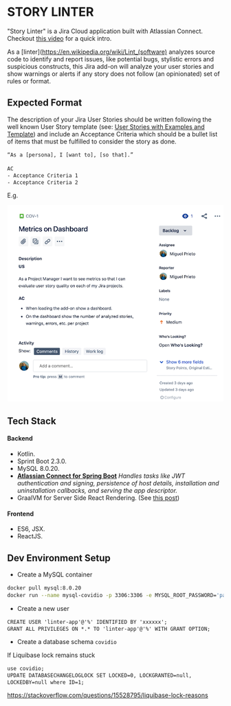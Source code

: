 # STORY LINTER

"Story Linter" is a Jira Cloud application built with Atlassian Connect. Checkout [this
video](https://www.youtube.com/watch?v=qzxVBjV5g60) for a quick intro.

As a [linter](https://en.wikipedia.org/wiki/Lint_(software)
analyzes source code to identify and report issues, like potential bugs, stylistic errors and suspicious constructs,
this Jira add-on will analyze your user stories and show warnings or alerts if any story does not follow (an opinionated)
set of rules or format.

## Expected  Format

The description of your Jira User Stories should be written following the well known User Story template (see: [User Stories with Examples and Template](https://www.atlassian.com/agile/project-management/user-stories)) 
and include an Acceptance Criteria which should be a bullet list of items that must be fulfilled to consider the story as done.


```text
“As a [persona], I [want to], [so that].”

AC
- Acceptance Criteria 1
- Acceptance Criteria 2
```


E.g.


![Sample User Story](./docs/images/sample-story.png)

## Tech Stack 

#### Backend
- Kotlin.
- Sprint Boot 2.3.0.
- MySQL 8.0.20.
- [**Atlassian Connect for Spring Boot**](https://developer.atlassian.com/cloud/jira/platform/frameworks-and-tools/)
_Handles tasks like JWT authentication and signing, persistence of host details, installation and uninstallation callbacks, and serving the app descriptor._
- GraalVM for Server Side React Rendering. (See [this post](https://medium.com/graalvm/improve-react-js-server-side-rendering-by-150-with-graalvm-58a06ccb45df))

#### Frontend
- ES6, JSX.
- ReactJS.

## Dev Environment Setup

- Create a MySQL container
```bash
docker pull mysql:8.0.20
docker run --name mysql-covidio -p 3306:3306 -e MYSQL_ROOT_PASSWORD='pazz' -e MYSQL_ROOT_HOST='%' -v /Users/jmpr/ticket-linter/data/mysql:/var/lib/mysql -d mysql:8.0.20
```
- Create a new user
```mysql
CREATE USER 'linter-app'@'%' IDENTIFIED BY 'xxxxxx';
GRANT ALL PRIVILEGES ON *.* TO 'linter-app'@'%' WITH GRANT OPTION;
```

- Create a database schema `covidio`

If Liquibase lock remains stuck

```mysql
use covidio;
UPDATE DATABASECHANGELOGLOCK SET LOCKED=0, LOCKGRANTED=null, LOCKEDBY=null where ID=1;
```

https://stackoverflow.com/questions/15528795/liquibase-lock-reasons